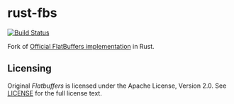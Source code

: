 rust-fbs
========

[![Build Status](https://travis-ci.org/termoshtt/rust-fbs.svg?branch=master)](https://travis-ci.org/termoshtt/rust-fbs)

Fork of [Official FlatBuffers implementation](https://github.com/google/flatbuffers) in Rust.

Licensing
----------
Original *Flatbuffers* is licensed under the Apache License, Version 2.0. See [LICENSE](https://github.com/google/flatbuffers/blob/master/LICENSE.txt) for the full license text.
